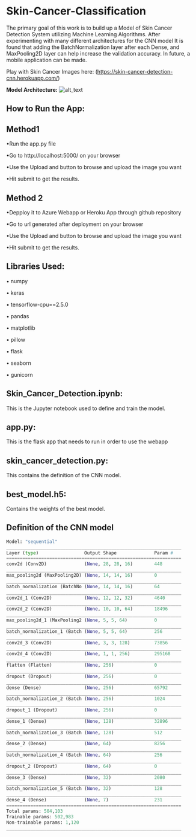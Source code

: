 # Skin-Cancer-Classification

The primary goal of this work is to build up a Model of Skin Cancer Detection System utilizing Machine Learning Algorithms. After experimenting with many different architectures for the CNN model It is found that adding the BatchNormalization layer after each Dense, and MaxPooling2D layer can help increase the validation accuracy. In future, a mobile application can be made.

Play with Skin Cancer Images here: (https://skin-cancer-detection-cnn.herokuapp.com/)

**Model Architecture:**
![alt_text](https://github.com/charanhu/Skin-Cancer-Detection-MNIST/blob/main/model_architecture.png)


## How to Run the App:

## Method1
•Run the app.py file

•Go to http://localhost:5000/ on your browser

•Use the Upload and button to browse and upload the image you want

•Hit submit to get the results.

## Method 2
•Depploy it to Azure Webapp or Heroku App through github repository

•Go to url generated after deployment on your browser

•Use the Upload and button to browse and upload the image you want

•Hit submit to get the results.



## Libraries Used: 

• numpy

• keras

• tensorflow-cpu==2.5.0

• pandas

• matplotlib

• pillow

• flask

• seaborn

• gunicorn

## Skin_Cancer_Detection.ipynb:
This is the Jupyter notebook used to define and train the model.

## app.py:
This is the flask app that needs to run in order to use the webapp

## skin_cancer_detection.py:
This contains the definition of the CNN model.

## best_model.h5:
Contains the weights of the best model.

## Definition of the CNN model
```python
Model: "sequential"
_________________________________________________________________
Layer (type)                 Output Shape              Param #   
=================================================================
conv2d (Conv2D)              (None, 28, 28, 16)        448       
_________________________________________________________________
max_pooling2d (MaxPooling2D) (None, 14, 14, 16)        0         
_________________________________________________________________
batch_normalization (BatchNo (None, 14, 14, 16)        64        
_________________________________________________________________
conv2d_1 (Conv2D)            (None, 12, 12, 32)        4640      
_________________________________________________________________
conv2d_2 (Conv2D)            (None, 10, 10, 64)        18496     
_________________________________________________________________
max_pooling2d_1 (MaxPooling2 (None, 5, 5, 64)          0         
_________________________________________________________________
batch_normalization_1 (Batch (None, 5, 5, 64)          256       
_________________________________________________________________
conv2d_3 (Conv2D)            (None, 3, 3, 128)         73856     
_________________________________________________________________
conv2d_4 (Conv2D)            (None, 1, 1, 256)         295168    
_________________________________________________________________
flatten (Flatten)            (None, 256)               0         
_________________________________________________________________
dropout (Dropout)            (None, 256)               0         
_________________________________________________________________
dense (Dense)                (None, 256)               65792     
_________________________________________________________________
batch_normalization_2 (Batch (None, 256)               1024      
_________________________________________________________________
dropout_1 (Dropout)          (None, 256)               0         
_________________________________________________________________
dense_1 (Dense)              (None, 128)               32896     
_________________________________________________________________
batch_normalization_3 (Batch (None, 128)               512       
_________________________________________________________________
dense_2 (Dense)              (None, 64)                8256      
_________________________________________________________________
batch_normalization_4 (Batch (None, 64)                256       
_________________________________________________________________
dropout_2 (Dropout)          (None, 64)                0         
_________________________________________________________________
dense_3 (Dense)              (None, 32)                2080      
_________________________________________________________________
batch_normalization_5 (Batch (None, 32)                128       
_________________________________________________________________
dense_4 (Dense)              (None, 7)                 231       
=================================================================
Total params: 504,103
Trainable params: 502,983
Non-trainable params: 1,120
_________________________________________________________________
```


